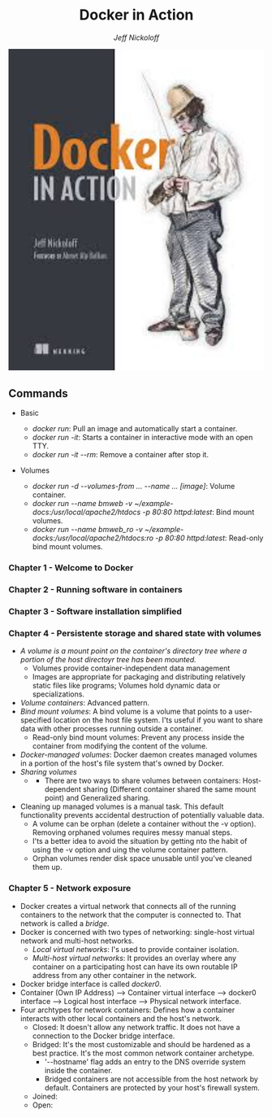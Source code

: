 <div align="center">
  <h1> Docker in Action </h1>
  <p> <i> Jeff Nickoloff</i> </p>
</div>

<div align='center'> 
  <img src="./images/capa.png" width="600px"> 
</div>

## Commands
- Basic
    - *docker run*: Pull an image and automatically start a container.
    - *docker run -it*: Starts a container in interactive mode with an open TTY.
    - *docker run -it --rm*: Remove a container after stop it.

- Volumes
    - *docker run -d --volumes-from ... --name ... [image]*: Volume container. 
    - *docker run --name bmweb -v ~/example-docs:/usr/local/apache2/htdocs -p 80:80 httpd:latest*: Bind mount volumes.
    - *docker run --name bmweb_ro -v ~/example-docks:/usr/local/apache2/htdocs:ro -p 80:80 httpd:latest*: Read-only bind mount volumes.
      
### Chapter 1 - Welcome to Docker
### Chapter 2 - Running software in containers
### Chapter 3 - Software installation simplified
### Chapter 4 - Persistente storage and shared state with volumes
- *A volume is a mount point on the container's directory tree where a portion of the host directoyr tree has been mounted.*
    - Volumes provide container-independent data management
    - Images are appropriate for packaging and distributing relatively static files like programs; Volumes hold dynamic data or specializations.
- *Volume containers*: Advanced pattern.
- *Bind mount volumes*: A bind volume is a volume that points to a user-specified location on the host file system. I'ts useful if you want to share data with other processes running outside a container.
    - Read-only bind mount volumes: Prevent any process inside the container from modifying the content of the volume.
- *Docker-managed volumes*: Docker daemon creates managed volumes in a portion of the host's file system that's owned by Docker.
- *Sharing volumes*
    - - There are two ways to share volumes between containers: Host-dependent sharing (Different container shared the same mount point) and Generalized sharing.
- Cleaning up managed volumes is a manual task. This default functionality prevents accidental destruction of potentially valuable data.
    - A volume can be orphan (delete a container without the -v option). Removing orphaned volumes requires messy manual steps.
    - I'ts a better idea to avoid the situation by getting nto the habit of using the -v option and uing the volume container pattern.
    - Orphan volumes render disk space unusable until you've cleaned them up.

### Chapter 5 - Network exposure
- Docker creates a virtual network that connects all of the running containers to the network that the computer is connected to. That network is called a *bridge*.
- Docker is concerned with two types of networking: single-host virtual network and multi-host networks.
    - *Local virtual networks*: I's used to provide container isolation.
    - *Multi-host virtual networks*: It provides an overlay where any container on a participating host can have its own routable IP address from any other container in the network.
- Docker bridge interface is called *docker0*.
- Container (Own IP Address) --> Container virtual interface --> docker0 interface --> Logical host interface --> Physical network interface.
- Four archtypes for network containers: Defines how a container interacts with other local containers and the host's network.
    - Closed: It doesn't allow any network traffic. It does not have a connection to the Docker bridge interface.
    - Bridged: It's the most customizable and should be hardened as a best practice. It's the most common network container archetype.
        - '--hostname' flag adds an entry to the DNS override system inside the container.
        - Bridged containers are not accessible from the host network by default. Containers are protected by your host's firewall system.
    - Joined: 
    - Open:

